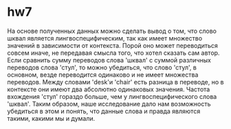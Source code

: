 # hw7
На основе полученных данных можно сделать вывод о том, что слово шквал является лингвоспецифическим, так как имеет множество значений в зависимости от контекста. Порой оно может переводиться совсем иначе, не передавая смысла того, что хотел сказать сам автор. Если сравнить сумму переводов слова 'шквал' с суммой различных переводов слова 'стул', то можно убедиться, что слово 'стул', в основном, везде переводится одинаково и не имеет множества переводов. Между словами 'desk'и 'chair' есть разница в переводе, но в контексте они имеют два абсолютно одинаковых значения. Частота вхождения 'стул' гораздо больше, чем у лингвоспецифического слова 'шквал'. Таким образом, наше исследование дало нам возможность убедиться в этом и понять, что данные слова и правда являются такими, какими мы и думали.
